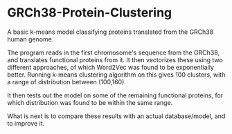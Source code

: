 # GRCh38-Protein-Clustering
A basic k-means model classifying proteins translated from the GRCh38 human genome.

The program reads in the first chromosome's sequence from the GRCh38, and translates functional proteins from it.
It then vectorizes these using two different approaches, of which Word2Vec was found to be exponentially better.
Running k-means clustering algorithm on this gives 100 clusters, with a range of distribution between (100,160).

It then tests out the model on some of the remaining functional proteins, for which distribution was found to be within the same range.

What is next is to compare these results with an actual database/model, and to improve it.
